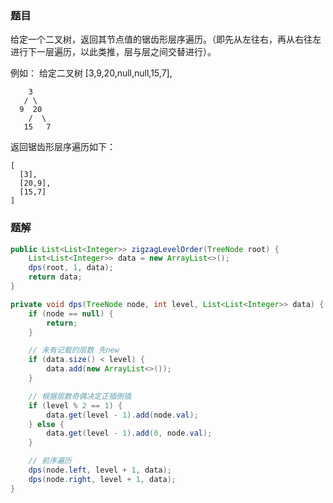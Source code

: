 ### 题目

给定一个二叉树，返回其节点值的锯齿形层序遍历。（即先从左往右，再从右往左进行下一层遍历，以此类推，层与层之间交替进行）。

例如：
给定二叉树 [3,9,20,null,null,15,7],

```
    3
   / \
  9  20
    /  \
   15   7
```

返回锯齿形层序遍历如下：

```
[
  [3],
  [20,9],
  [15,7]
]
```

### 题解

```Java
public List<List<Integer>> zigzagLevelOrder(TreeNode root) {
    List<List<Integer>> data = new ArrayList<>();
    dps(root, 1, data);
    return data;
}

private void dps(TreeNode node, int level, List<List<Integer>> data) {
    if (node == null) {
        return;
    }

    // 未有记载的层数 先new
    if (data.size() < level) {
        data.add(new ArrayList<>());
    }

    // 根据层数奇偶决定正插倒插
    if (level % 2 == 1) {
        data.get(level - 1).add(node.val);
    } else {
        data.get(level - 1).add(0, node.val);
    }

    // 前序遍历
    dps(node.left, level + 1, data);
    dps(node.right, level + 1, data);
}
```